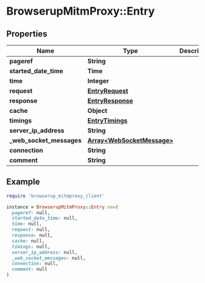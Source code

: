 # BrowserupMitmProxy::Entry

## Properties

| Name | Type | Description | Notes |
| ---- | ---- | ----------- | ----- |
| **pageref** | **String** |  | [optional] |
| **started_date_time** | **Time** |  |  |
| **time** | **Integer** |  |  |
| **request** | [**EntryRequest**](EntryRequest.md) |  |  |
| **response** | [**EntryResponse**](EntryResponse.md) |  |  |
| **cache** | **Object** |  |  |
| **timings** | [**EntryTimings**](EntryTimings.md) |  |  |
| **server_ip_address** | **String** |  | [optional] |
| **_web_socket_messages** | [**Array&lt;WebSocketMessage&gt;**](WebSocketMessage.md) |  | [optional] |
| **connection** | **String** |  | [optional] |
| **comment** | **String** |  | [optional] |

## Example

```ruby
require 'browserup_mitmproxy_client'

instance = BrowserupMitmProxy::Entry.new(
  pageref: null,
  started_date_time: null,
  time: null,
  request: null,
  response: null,
  cache: null,
  timings: null,
  server_ip_address: null,
  _web_socket_messages: null,
  connection: null,
  comment: null
)
```

